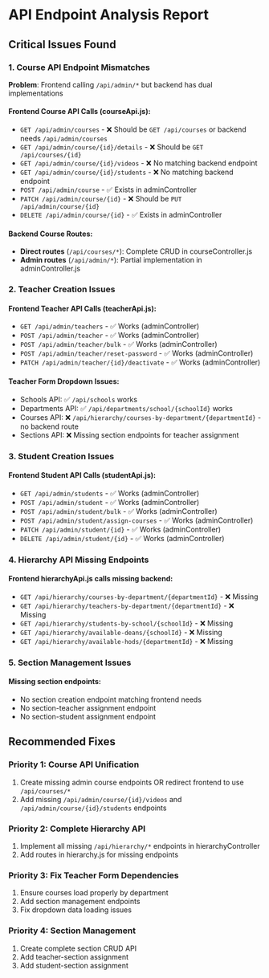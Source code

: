 # API Endpoint Analysis Report

## Critical Issues Found

### 1. Course API Endpoint Mismatches

**Problem**: Frontend calling `/api/admin/*` but backend has dual implementations

#### Frontend Course API Calls (courseApi.js):
- `GET /api/admin/courses` - ❌ Should be `GET /api/courses` or backend needs `/api/admin/courses`
- `GET /api/admin/course/{id}/details` - ❌ Should be `GET /api/courses/{id}` 
- `GET /api/admin/course/{id}/videos` - ❌ No matching backend endpoint
- `GET /api/admin/course/{id}/students` - ❌ No matching backend endpoint
- `POST /api/admin/course` - ✅ Exists in adminController
- `PATCH /api/admin/course/{id}` - ❌ Should be `PUT /api/admin/course/{id}`
- `DELETE /api/admin/course/{id}` - ✅ Exists in adminController

#### Backend Course Routes:
- **Direct routes** (`/api/courses/*`): Complete CRUD in courseController.js
- **Admin routes** (`/api/admin/*`): Partial implementation in adminController.js

### 2. Teacher Creation Issues

#### Frontend Teacher API Calls (teacherApi.js):
- `GET /api/admin/teachers` - ✅ Works (adminController)
- `POST /api/admin/teacher` - ✅ Works (adminController)
- `POST /api/admin/teacher/bulk` - ✅ Works (adminController)
- `POST /api/admin/teacher/reset-password` - ✅ Works (adminController)
- `PATCH /api/admin/teacher/{id}/deactivate` - ✅ Works (adminController)

#### Teacher Form Dropdown Issues:
- Schools API: ✅ `/api/schools` works
- Departments API: ✅ `/api/departments/school/{schoolId}` works  
- Courses API: ❌ `/api/hierarchy/courses-by-department/{departmentId}` - no backend route
- Sections API: ❌ Missing section endpoints for teacher assignment

### 3. Student Creation Issues

#### Frontend Student API Calls (studentApi.js):
- `GET /api/admin/students` - ✅ Works (adminController)
- `POST /api/admin/student` - ✅ Works (adminController)
- `POST /api/admin/student/bulk` - ✅ Works (adminController)
- `POST /api/admin/student/assign-courses` - ✅ Works (adminController)
- `PATCH /api/admin/student/{id}` - ✅ Works (adminController)
- `DELETE /api/admin/student/{id}` - ✅ Works (adminController)

### 4. Hierarchy API Missing Endpoints

#### Frontend hierarchyApi.js calls missing backend:
- `GET /api/hierarchy/courses-by-department/{departmentId}` - ❌ Missing
- `GET /api/hierarchy/teachers-by-department/{departmentId}` - ❌ Missing  
- `GET /api/hierarchy/students-by-school/{schoolId}` - ❌ Missing
- `GET /api/hierarchy/available-deans/{schoolId}` - ❌ Missing
- `GET /api/hierarchy/available-hods/{departmentId}` - ❌ Missing

### 5. Section Management Issues

#### Missing section endpoints:
- No section creation endpoint matching frontend needs
- No section-teacher assignment endpoint
- No section-student assignment endpoint

## Recommended Fixes

### Priority 1: Course API Unification
1. Create missing admin course endpoints OR redirect frontend to use `/api/courses/*`
2. Add missing `/api/admin/course/{id}/videos` and `/api/admin/course/{id}/students` endpoints

### Priority 2: Complete Hierarchy API
1. Implement all missing `/api/hierarchy/*` endpoints in hierarchyController
2. Add routes in hierarchy.js for missing endpoints

### Priority 3: Fix Teacher Form Dependencies
1. Ensure courses load properly by department
2. Add section management endpoints
3. Fix dropdown data loading issues

### Priority 4: Section Management
1. Create complete section CRUD API
2. Add teacher-section assignment
3. Add student-section assignment